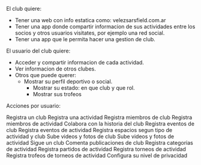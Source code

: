 El club quiere:

- Tener una web con info estatica como: velezsarsfield.com.ar
- Tener una app donde compartir informacion de sus actividades
entre los socios y otros usuarios visitates, por ejemplo una red social.
- Tener una app que le permita hacer una gestion de club.


El usuario del club quiere:

- Acceder y compartir informacion de cada actividad.
- Ver informacion de otros clubes.
- Otros que puede querer:
    - Mostrar su perfil deportivo o social.
        - Mostrar su estado: en que club y que rol.
        - Mostrar sus trofeos
        
        
Acciones por usuario:

Registra un club
Registra una actividad
Registra miembros de club
Registra miembros de actividad
Colabora con la historia del club
Registra eventos de club
Registra eventos de actividad
Registra espacios segun tipo de actividad y club
Sube videos y fotos de club
Sube videos y fotos de actividad
Sigue un club
Comenta publicaciones de club
Registra categorias de actividad
Registra partidos de actividad
Registra torneos de actividad
Registra trofeos de torneos de actividad
Configura su nivel de privacidad
